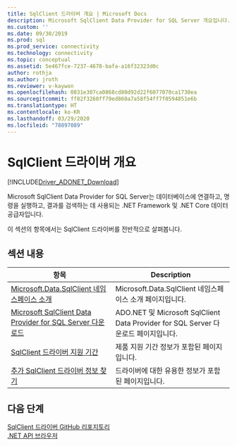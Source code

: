 ```yaml
---
title: SqlClient 드라이버 개요 | Microsoft Docs
description: Microsoft SqlClient Data Provider for SQL Server 개요입니다.
ms.custom: ''
ms.date: 09/30/2019
ms.prod: sql
ms.prod_service: connectivity
ms.technology: connectivity
ms.topic: conceptual
ms.assetid: 5e467fce-7237-4678-bafa-a16f32323d0c
author: rothja
ms.author: jroth
ms.reviewer: v-kaywon
ms.openlocfilehash: 0831e307ca0868cd80d92d22f6077070ca1730ea
ms.sourcegitcommit: ff82f3260ff79ed860a7a58f54ff7f0594851e6b
ms.translationtype: HT
ms.contentlocale: ko-KR
ms.lasthandoff: 03/29/2020
ms.locfileid: "78897089"
---
```

# <a name="overview-of-the-sqlclient-driver"></a>SqlClient 드라이버 개요

[!INCLUDE[Driver_ADONET_Download](../../includes/driver_adonet_download.md)]

 Microsoft SqlClient Data Provider for SQL Server는 데이터베이스에 연결하고, 명령을 실행하고, 결과를 검색하는 데 사용되는 .NET Framework 및 .NET Core 데이터 공급자입니다.  
  
 이 섹션의 항목에서는 SqlClient 드라이버를 전반적으로 살펴봅니다.
  
## <a name="in-this-section"></a>섹션 내용  
  
|항목|Description|  
|-----------|-----------------|  
|[Microsoft.Data.SqlClient 네임스페이스 소개](introduction-microsoft-data-sqlclient-namespace.md)|Microsoft.Data.SqlClient 네임스페이스 소개 페이지입니다.|  
|[Microsoft SqlClient Data Provider for SQL Server 다운로드](download-microsoft-sqlclient-data-provider.md)|ADO.NET 및 Microsoft SqlClient Data Provider for SQL Server 다운로드 페이지입니다.|  
|[SqlClient 드라이버 지원 기간](sqlclient-driver-support-lifecycle.md)|제품 지원 기간 정보가 포함된 페이지입니다.|  
|[추가 SqlClient 드라이버 정보 찾기](find-additional-sqlclient-driver-information.md)|드라이버에 대한 유용한 정보가 포함된 페이지입니다.|  

## <a name="next-steps"></a>다음 단계
 [SqlClient 드라이버 GitHub 리포지토리](https://github.com/dotnet/SqlClient)  
 [.NET API 브라우저](https://docs.microsoft.com/dotnet/api/)